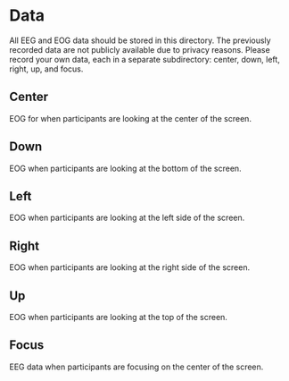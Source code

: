 # Data
All EEG and EOG data should be stored in this directory. The previously recorded data are not publicly available due to privacy reasons. Please record your own data, each in a separate subdirectory: center, down, left, right, up, and focus.

## Center
EOG for when participants are looking at the center of the screen.

## Down
EOG when participants are looking at the bottom of the screen.

## Left
EOG when participants are looking at the left side of the screen.

## Right
EOG when participants are looking at the right side of the screen.

## Up
EOG when participants are looking at the top of the screen.

## Focus
EEG data when participants are focusing on the center of the screen.
